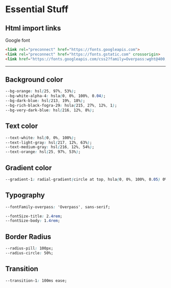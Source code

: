 # Essential Stuff

## Html import links

Google font

``` html
<link rel="preconnect" href="https://fonts.googleapis.com">
<link rel="preconnect" href="https://fonts.gstatic.com" crossorigin>
<link href="https://fonts.googleapis.com/css2?family=Overpass:wght@400;700&display=swap" rel="stylesheet">
```

---

## Background color

``` css
--bg-orange: hsl(25, 97%, 53%);
--bg-white-alpha-4: hsla(0, 0%, 100%, 0.04);
--bg-dark-blue: hsl(213, 19%, 18%);
--bg-rich-black-fogra-29: hsla(215, 27%, 12%, 1);
--bg-very-dark-blue: hsl(216, 12%, 8%);
```

## Text color

``` css
--text-white: hsl(0, 0%, 100%);
--text-light-gray: hsl(217, 12%, 63%);
--text-medium-gray: hsl(216, 12%, 54%);
--text-orange: hsl(25, 97%, 53%);
```

## Gradient color

``` css
--gradient-1: radial-gradient(circle at top, hsla(0, 0%, 100%, 0.05) 0%, transparent 80%);
```

## Typography

``` css
--fontFamily-overpass: 'Overpass', sans-serif;

--fontSize-title: 2.4rem;
--fontSize-body: 1.4rem;
```

## Border Radius

``` css
--radius-pill: 100px;
--radius-circle: 50%;
```

## Transition

``` css
--transition-1: 100ms ease;
```
